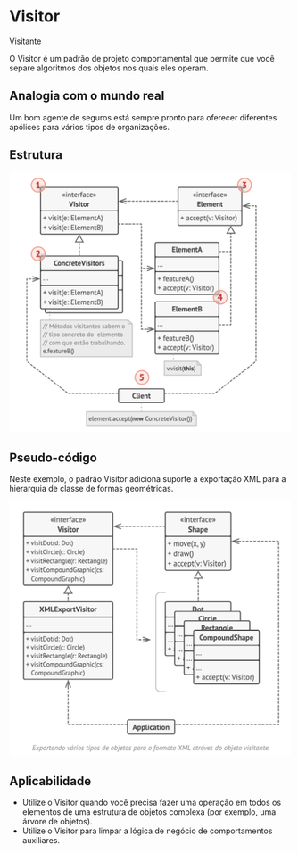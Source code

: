 # Visitor
Visitante

O Visitor é um padrão de projeto comportamental que permite que você separe algoritmos dos objetos nos quais eles operam.

## Analogia com o mundo real
Um bom agente de seguros está sempre pronto para oferecer diferentes apólices para vários tipos de organizações.

## Estrutura
![](./estrutura.png)

## Pseudo-código
Neste exemplo, o padrão Visitor adiciona suporte a exportação XML para a hierarquia de classe de formas geométricas.

![](./pseudocodigo.png)

## Aplicabilidade
- Utilize o Visitor quando você precisa fazer uma operação em todos os elementos de uma estrutura de objetos complexa (por exemplo, uma árvore de objetos).
- Utilize o Visitor para limpar a lógica de negócio de comportamentos auxiliares.